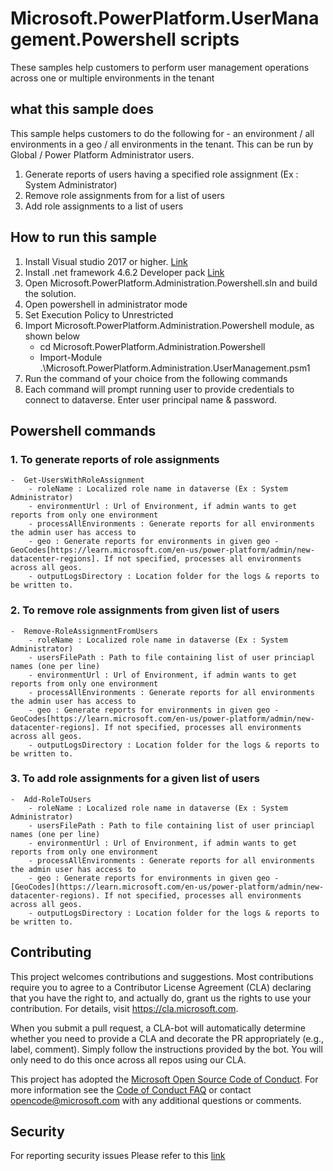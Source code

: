 # Microsoft.PowerPlatform.UserManagement.Powershell scripts
These samples help customers to perform user management operations across one or multiple environments in the tenant

## what this sample does
This sample helps customers to do the following for - an environment / all environments in a geo / all environments in the tenant. This can be run by Global / Power Platform Administrator users.
1. Generate reports of users having a specified role assignment (Ex : System Administrator)
2. Remove role assignments from for a list of users 
3. Add role assignments to a list of users

## How to run this sample

1. Install Visual studio 2017 or higher. [Link](https://visualstudio.microsoft.com/downloads/)
2. Install .net framework 4.6.2 Developer pack [Link](https://dotnet.microsoft.com/en-us/download/dotnet-framework/net462)
4. Open Microsoft.PowerPlatform.Administration.Powershell.sln and build the solution. 
5. Open powershell in administrator mode 
6. Set Execution Policy to Unrestricted
7. Import Microsoft.PowerPlatform.Administration.Powershell module, as shown below
    - cd Microsoft.PowerPlatform.Administration.Powershell
    - Import-Module .\Microsoft.PowerPlatform.Administration.UserManagement.psm1
8. Run the command of your choice from the following commands
9. Each command will prompt running user to provide credentials to connect to dataverse. Enter user principal name & password.

## Powershell commands 
### 1. To generate reports of role assignments
    -  Get-UsersWithRoleAssignment 
        - roleName : Localized role name in dataverse (Ex : System Administrator)
        - environmentUrl : Url of Environment, if admin wants to get reports from only one environment
        - processAllEnvironments : Generate reports for all environments the admin user has access to
        - geo : Generate reports for environments in given geo - GeoCodes[https://learn.microsoft.com/en-us/power-platform/admin/new-datacenter-regions]. If not specified, processes all environments across all geos. 
        - outputLogsDirectory : Location folder for the logs & reports to be written to.

### 2. To remove role assignments from given list of users
    -  Remove-RoleAssignmentFromUsers
        - roleName : Localized role name in dataverse (Ex : System Administrator)
        - usersFilePath : Path to file containing list of user princiapl names (one per line) 
        - environmentUrl : Url of Environment, if admin wants to get reports from only one environment
        - processAllEnvironments : Generate reports for all environments the admin user has access to
        - geo : Generate reports for environments in given geo - GeoCodes[https://learn.microsoft.com/en-us/power-platform/admin/new-datacenter-regions]. If not specified, processes all environments across all geos. 
        - outputLogsDirectory : Location folder for the logs & reports to be written to.

### 3. To add role assignments for a given list of users 
    -  Add-RoleToUsers
        - roleName : Localized role name in dataverse (Ex : System Administrator)
        - usersFilePath : Path to file containing list of user princiapl names (one per line) 
        - environmentUrl : Url of Environment, if admin wants to get reports from only one environment
        - processAllEnvironments : Generate reports for all environments the admin user has access to
        - geo : Generate reports for environments in given geo - [GeoCodes](https://learn.microsoft.com/en-us/power-platform/admin/new-datacenter-regions). If not specified, processes all environments across all geos. 
        - outputLogsDirectory : Location folder for the logs & reports to be written to.

## Contributing

This project welcomes contributions and suggestions.  Most contributions require you to agree to a
Contributor License Agreement (CLA) declaring that you have the right to, and actually do, grant us
the rights to use your contribution. For details, visit https://cla.microsoft.com.

When you submit a pull request, a CLA-bot will automatically determine whether you need to provide
a CLA and decorate the PR appropriately (e.g., label, comment). Simply follow the instructions
provided by the bot. You will only need to do this once across all repos using our CLA.

This project has adopted the [Microsoft Open Source Code of Conduct](https://opensource.microsoft.com/codeofconduct/).
For more information see the [Code of Conduct FAQ](https://opensource.microsoft.com/codeofconduct/faq/) or
contact [opencode@microsoft.com](mailto:opencode@microsoft.com) with any additional questions or comments.

## Security
For reporting security issues Please refer to this [link](https://github.com/microsoft/PowerApps-Samples/blob/master/SECURITY.md)
